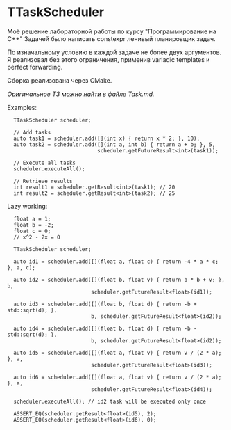 # TTaskScheduler

Моё решение лабораторной работы по курсу "Программирование на C++"
Задачей было написать constexpr ленивый планировщик задач.

По изначальному условию в каждой задаче не более двух аргументов.
Я реализовал без этого ограничения, применив variadic templates и perfect forwarding.

Сборка реализована через CMake.

*Оригинальное ТЗ можно найти в файле Task.md.*

Examples:

```
  TTaskScheduler scheduler;

  // Add tasks
  auto task1 = scheduler.add([](int x) { return x * 2; }, 10);
  auto task2 = scheduler.add([](int a, int b) { return a + b; }, 5,
                             scheduler.getFutureResult<int>(task1));

  // Execute all tasks
  scheduler.executeAll();

  // Retrieve results
  int result1 = scheduler.getResult<int>(task1); // 20
  int result2 = scheduler.getResult<int>(task2); // 25
```

Lazy working:
```
  float a = 1;
  float b = -2;
  float c = 0;
  // x^2 - 2x = 0

  TTaskScheduler scheduler;

  auto id1 = scheduler.add([](float a, float c) { return -4 * a * c; }, a, c);

  auto id2 = scheduler.add([](float b, float v) { return b * b + v; }, b,
                           scheduler.getFutureResult<float>(id1));

  auto id3 = scheduler.add([](float b, float d) { return -b + std::sqrt(d); },
                           b, scheduler.getFutureResult<float>(id2));

  auto id4 = scheduler.add([](float b, float d) { return -b - std::sqrt(d); },
                           b, scheduler.getFutureResult<float>(id2));

  auto id5 = scheduler.add([](float a, float v) { return v / (2 * a); }, a,
                           scheduler.getFutureResult<float>(id3));

  auto id6 = scheduler.add([](float a, float v) { return v / (2 * a); }, a,
                           scheduler.getFutureResult<float>(id4));

  scheduler.executeAll(); // id2 task will be executed only once

  ASSERT_EQ(scheduler.getResult<float>(id5), 2);
  ASSERT_EQ(scheduler.getResult<float>(id6), 0);
```
